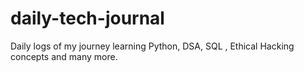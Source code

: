 # daily-tech-journal
Daily logs of my journey learning Python, DSA, SQL , Ethical Hacking concepts and many more.
